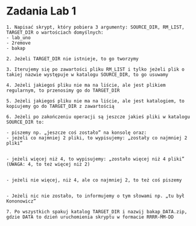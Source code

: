 # Zadania Lab 1

    1. Napisać skrypt, który pobiera 3 argumenty: SOURCE_DIR, RM_LIST, TARGET_DIR o wartościach domyślnych:
    - lab_uno 
    - 2remove
    - bakap

    2. Jeżeli TARGET_DIR nie istnieje, to go tworzymy
    
    3. Iterujemy się po zawartości pliku RM_LIST i tylko jeżeli plik o takiej nazwie występuje w katalogu SOURCE_DIR, to go usuwamy
    
    4. Jeżeli jakiegoś pliku nie ma na liście, ale jest plikiem regularnym, to przenosimy go do TARGET_DIR
    
    5. Jeżeli jakiegoś pliku nie ma na liście, ale jest katalogiem, to kopiujemy go do TARGET_DIR z zawartością
    
    6. Jeżeli po zakończeniu operacji są jeszcze jakieś pliki w katalogu SOURCE_DIR to:

    - piszemy np. „jeszcze coś zostało” na konsolę oraz:
    - jeżeli co najmniej 2 pliki, to wypisujemy: „zostały co najmniej 2 pliki”


    - jeżeli więcej niż 4, to wypisujemy: „zostało więcej niż 4 pliki” (UWAGA: 4, to też więcej niż 2)


    - jeżeli nie więcej, niż 4, ale co najmniej 2, to też coś piszemy


    - Jeżeli nic nie zostało, to informujemy o tym słowami np. „tu był Kononowicz”

    7. Po wszystkich spakuj katalog TARGET_DIR i nazwij bakap_DATA.zip, gdzie DATA to dzień uruchomienia skryptu w formacie RRRR-MM-DD







